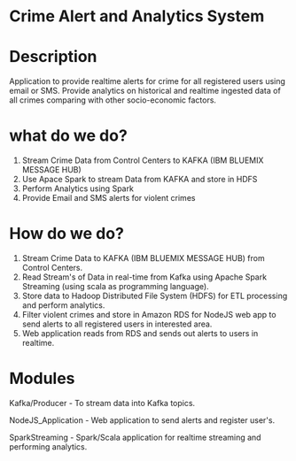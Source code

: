 

# Crime Alert and Analytics System

# Description

Application to provide realtime alerts for crime for all registered users using email or SMS. 
Provide analytics on historical and realtime ingested data of all crimes comparing with other socio-economic factors.


# what do we do?

1) Stream Crime Data from Control Centers to KAFKA (IBM BLUEMIX MESSAGE HUB)
2) Use Apace Spark to stream Data from KAFKA and store in HDFS
3) Perform Analytics using Spark
4) Provide Email and SMS alerts for violent crimes

# How do we do?

1) Stream Crime Data to KAFKA (IBM BLUEMIX MESSAGE HUB)  from Control Centers.
2) Read Stream's of Data in real-time from Kafka using Apache Spark Streaming (using scala as programming language).
3) Store data to Hadoop Distributed File System (HDFS) for ETL processing and perform analytics.
4) Filter violent crimes and store in Amazon RDS for NodeJS web app to send alerts to all registered users in interested area.
5) Web application reads from RDS and sends out alerts to users in realtime. 

# Modules

Kafka/Producer - To stream data into Kafka topics.

NodeJS_Application  - Web application to send alerts and register user's.

SparkStreaming - Spark/Scala application for realtime streaming and performing analytics.





